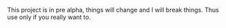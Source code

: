 This project is in pre alpha, things will change and I will break things. Thus use only if you really want to.